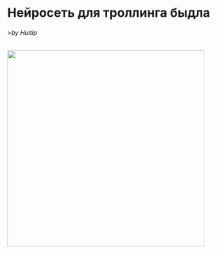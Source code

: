 # Нейросеть для троллинга быдла
###### >by Huitip

<img width="450em" src="https://github-readme-stats.vercel.app/api?username=den2471&theme=github_dark&show_icons=true&include_all_commits=true&count_private=true" />